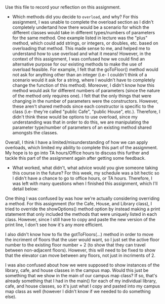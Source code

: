 Use this file to record your reflection on this assignment.

- Which methods did you decide to `overload`, and why?
For this assignment, I was unable to complete the overload section as I didn't completely undertand how there would be a scenario for which the different classes would take in different types/numbers of parameters for the same method. One example listed in lecture was the "plus" method, which could add strings, or integers, or doubles, etc. based on overloading that method. This made sense to me, and helped me to understand how to use overload and what it means! However, in the context of this assignment, I was confused how we could find an alternative purpose for our existing methods to make the use of overload feasible. For example, I felt that the goToFloor() method would not ask for anything other than an integer (i.e- I couldn't think of a scenario would it ask for a string, where I wouldn't have to completely change the function of this method). Moreover, I didn't know how this method would ask for different numbers of parameters (since the nature of the method only requires one). I felt that the only things that were changing in the number of parameters were the constructors. However, these aren't shared methods since each constructor is specific to the class (i.e- they're called "public Cafe", "public House", etc.). Therefore, I didn't think these would be options to use overload, since my understanding was that in order to do this, we are manipulating the parameter type/number of parameters of an existing method shared amongsts the classes. 

Overall, I think I have a limited/misunderstanding of how we can apply overloads, which limited my ability to complete this part of the assignment. My hope is to go into TA hours/Office hours to discuss this further and tackle this part of the assignment again after getting some feedback. 

- What worked, what didn't, what advice would you give someone taking this course in the future?
For this week, my schedule was a bit hectic so I didn't have a chance to go to office hours, or TA hours. Therefore, I was left with many questions when I finished this assignment, which I'll detail below: 

One thing I was confused by was how we're actually considering overriding a method. For this assignment (for the Cafe, House, and Library class), I tried to override the showOptions() method option by instead making a print statement that only included the methods that were uniquely listed in each class. However, since I still have to copy and paste the new version of the print line, I don't see how it's any more efficient. 

I also didn't know how to fix the gotToFloors(...) method in order to move the incriment of floors that the user would want, so I just set the active floor number to the existing floor number + 2 (to show that they can travel between non-adjacent floors). However, this will need to be fixed to show that the elevator can move between any floors, not just in incriments of 2. 

I was also confused about how we were supposed to show instances of the library, cafe, and house classes in the campus map. Would this just be something that we show in the main of our campus map class? If so, that's already something that I had in the main() for each of my individual library, cafe, and house classes, so it's just what I copy and pasted into my campus map class as well (however I didn't know if we needed to do something else). 

